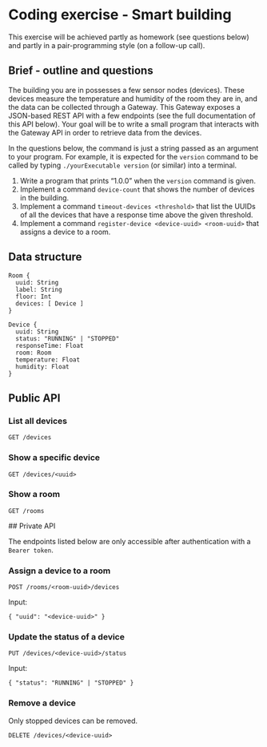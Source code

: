 # Coding exercise - Smart building

This exercise will be achieved partly as homework (see questions below) and partly in a pair-programming style (on a follow-up call).

## Brief - outline and questions
The building you are in possesses a few sensor nodes (devices). These devices measure the temperature and humidity of the room they are in, and the data can be collected through a Gateway. This Gateway exposes a JSON-based REST API with a few endpoints (see the full documentation of this API below). Your goal will be to write a small program that interacts with the Gateway API in order to retrieve data from the devices.

In the questions below, the command is just a string passed as an argument to your program. For example, it is expected for the `version` command to be called by typing `./yourExecutable version` (or similar) into a terminal.

1.  Write a program that prints “1.0.0” when the `version` command is given.
2.  Implement a command `device-count` that shows the number of devices in the building.
3.  Implement a command `timeout-devices <threshold>` that list the UUIDs of all the devices that have a response time above the given threshold.
4.  Implement a command `register-device <device-uuid> <room-uuid>` that assigns a device to a room.

## Data structure

```
Room {
  uuid: String
  label: String
  floor: Int
  devices: [ Device ]
}
```

```
Device {
  uuid: String
  status: "RUNNING" | "STOPPED"
  responseTime: Float
  room: Room
  temperature: Float
  humidity: Float
}
```

## Public API

### List all devices

```
GET /devices
```

### Show a specific device

```
GET /devices/<uuid>
```

### Show a room

```
GET /rooms
```

## Private API

The endpoints listed below are only accessible after authentication with a `Bearer token`.

### Assign a device to a room

```
POST /rooms/<room-uuid>/devices
```
Input:
```
{ "uuid": "<device-uuid>" }
```

### Update the status of a device

```
PUT /devices/<device-uuid>/status
```
Input:
```
{ "status": "RUNNING" | "STOPPED" }
```

### Remove a device

Only stopped devices can be removed.

```
DELETE /devices/<device-uuid>
```
